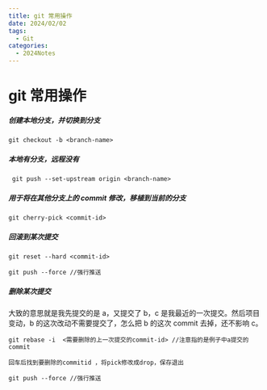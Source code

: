 ```yaml
---
title: git 常用操作
date: 2024/02/02
tags:
  - Git
categories:
  - 2024Notes
---
```


# git 常用操作

##### 创建本地分支，并切换到分支

```
git checkout -b <branch-name>

```

##### 本地有分支，远程没有

```
 git push --set-upstream origin <branch-name>
```

##### 用于将在其他分支上的 commit 修改，移植到当前的分支

```
git cherry-pick <commit-id>
```

##### 回滚到某次提交

```
git reset --hard <commit-id>

git push --force //强行推送
```

##### 删除某次提交

大致的意思就是我先提交的是 a，又提交了 b，c 是我最近的一次提交。然后项目变动，b 的这次改动不需要提交了，怎么把 b 的这次 commit 去掉，还不影响 c。

```
git rebase -i  <需要删除的上一次提交的commit-id> //注意指的是例子中a提交的commit

回车后找到要删除的commitid ，将pick修改成drop，保存退出

git push --force //强行推送
```
